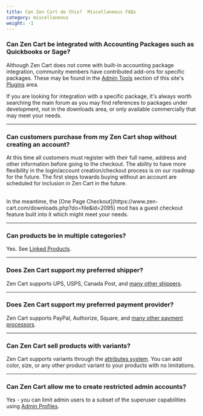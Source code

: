 ```yaml
---
title: Can Zen Cart do this?  Miscellaneous FAQs
category: miscellaneous
weight: -1
---
```


### Can Zen Cart be integrated with Accounting Packages such as Quickbooks or Sage?
Although Zen Cart does not come with built-in accounting package integration, community members have contributed add-ons for specific packages. These may be found in the [Admin Tools](https://www.zen-cart.com/downloads.php?do=cat&id=1) section of this site's [Plugins](https://www.zen-cart.com/downloads.php) area.

If you are looking for integration with a specific package, it's always worth searching the main forum as you may find references to packages under development, not in the downloads area, or only available commercially that may meet your needs.

<hr />

### Can customers purchase from my Zen Cart shop without creating an account?

At this time all customers must register with their full name, address and other information before going to the checkout. The ability to have more flexibility in the login/account creation/checkout process is on our roadmap for the future. The first steps towards buying without an account are scheduled for inclusion in Zen Cart in the future.

<br />
In the meantime, the [One Page Checkout](https://www.zen-cart.com/downloads.php?do=file&id=2095) mod has a guest checkout feature
built into it which might meet your needs.

<hr />

### Can products be in multiple categories? 

Yes.  See [Linked Products](/user/products/linked_product/).

<hr />

### Does Zen Cart support my preferred shipper? 
Zen Cart supports UPS, USPS, Canada Post, and [many other shippers](/user/modules/shipping/). 
<hr />

### Does Zen Cart support my preferred payment provider? 
Zen Cart supports PayPal, Authorize, Square, and [many other payment processors](/user/modules/payment/). 

<hr />

### Can Zen Cart sell products with variants? 
Zen Cart supports variants through the [attributes system](/user/products/attributes/).  You can add
color, size, or any other product variant to your products with no limitations.

<hr />


### Can Zen Cart allow me to create restricted admin accounts? 
Yes - you can limit admin users to a subset of the superuser capabilities using
[Admin Profiles](/user/admin_pages/admins/admin_profiles). 

